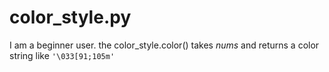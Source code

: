 # color_style.py

I am a beginner user.
the color_style.color() takes *nums* and returns a color string like `'\033[91;105m'`
